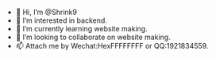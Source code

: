 - 👋 Hi, I’m @Shrink9
- 👀 I’m interested in backend.
- 🌱 I’m currently learning website making.
- 💞️ I’m looking to collaborate on website making.
- 📫 Attach me by Wechat:HexFFFFFFFF or QQ:1921834559.

